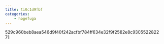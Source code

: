 ```yaml
---
title: ti0c1d9fbf
categories:
    - hogefuga
---
```

529c960beb8aea546d9f40f242acfbf784ff634e32f9f2582e8c930552282271